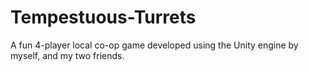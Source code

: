 # Tempestuous-Turrets
A fun 4-player local co-op game developed using the Unity engine by myself, and my two friends. 
